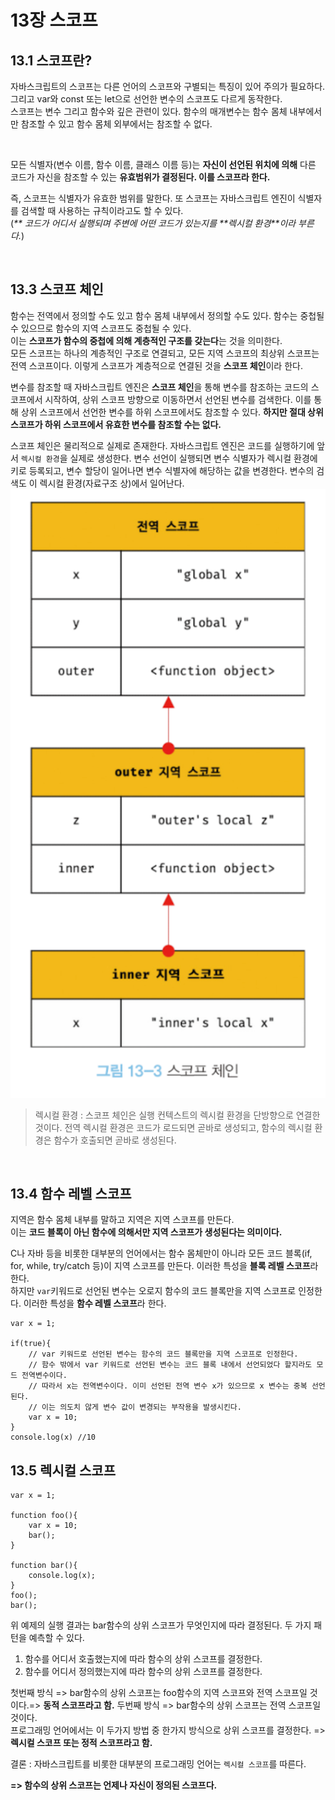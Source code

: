 # 13장 스코프

## 13.1 스코프란?

자바스크립트의 스코프는 다른 언어의 스코프와 구별되는 특징이 있어 주의가 필요하다.  
그리고 var와 const 또는 let으로 선언한 변수의 스코프도 다르게 동작한다.  
스코프는 변수 그리고 함수와 깊은 관련이 있다. 함수의 매개변수는 함수 몸체 내부에서만 참조할 수 있고 함수 몸체 외부에서는 참조할 수 없다.

<br/>

모든 식별자(변수 이름, 함수 이름, 클래스 이름 등)는 **자신이 선언된 위치에 의해** 다른 코드가 자신을 참조할 수 있는 **유효범위가 결정된다. 이를 스코프라 한다.**

즉, 스코프는 식별자가 유효한 범위를 말한다.
또 스코프는 자바스크립트 엔진이 식별자를 검색할 때 사용하는 규칙이라고도 할 수 있다.  
(_** 코드가 어디서 실행되며 주변에 어떤 코드가 있는지를 **렉시컬 환경\*\*이라 부른다._)

<br/>

## 13.3 스코프 체인

함수는 전역에서 정의할 수도 있고 함수 몸체 내부에서 정의할 수도 있다. 함수는 중첩될 수 있으므로 함수의 지역 스코프도 중첩될 수 있다.  
이는 **스코프가 함수의 중첩에 의해 계층적인 구조를 갖는다**는 것을 의미한다.  
모든 스코프는 하나의 계층적인 구조로 연결되고, 모든 지역 스코프의 최상위 스코프는 전역 스코프이다. 이렇게 스코프가 계층적으로 연결된 것을 **스코프 체인**이라 한다.

변수를 참조할 때 자바스크립트 엔진은 **스코프 체인**을 통해 변수를 참조하는 코드의 스코프에서 시작하여, 상위 스코프 방향으로 이동하면서 선언된 변수를 검색한다. 이를 통해 상위 스코프에서 선언한 변수를 하위 스코프에서도 참조할 수 있다. **하지만 절대 상위 스코프가 하위 스코프에서 유효한 변수를 참조할 수는 없다.**

스코프 체인은 물리적으로 실제로 존재한다. 자바스크립트 엔진은 코드를 실행하기에 앞서 `렉시컬 환경`을 실제로 생성한다. 변수 선언이 실행되면 변수 식별자가 렉시컬 환경에 키로 등록되고, 변수 할당이 일어나면 변수 식별자에 해당하는 값을 변경한다. 변수의 검색도 이 렉시컬 환경(자료구조 상)에서 일어난다.
<img src="스코프체인.png" >

> 렉시컬 환경 : 스코프 체인은 실행 컨텍스트의 렉시컬 환경을 단방향으로 연결한 것이다. 전역 렉시컬 환경은 코드가 로드되면 곧바로 생성되고, 함수의 렉시컬 환경은 함수가 호출되면 곧바로 생성된다.

<br/>

## 13.4 함수 레벨 스코프

지역은 함수 몸체 내부를 말하고 지역은 지역 스코프를 만든다.  
이는 **코드 블록이 아닌 함수에 의해서만 지역 스코프가 생성된다는 의미이다.**

C나 자바 등을 비롯한 대부분의 언어에서는 함수 몸체만이 아니라 모든 코드 블록(if, for, while, try/catch 등)이 지역 스코프를 만든다. 이러한 특성을 **블록 레벨 스코프**라 한다.  
하지만 `var`키워드로 선언된 변수는 오로지 함수의 코드 블록만을 지역 스코프로 인정한다. 이러한 특성을 **함수 레벨 스코프**라 한다.

```
var x = 1;

if(true){
    // var 키워드로 선언된 변수는 함수의 코드 블록만을 지역 스코프로 인정한다.
    // 함수 밖에서 var 키워드로 선언된 변수는 코드 블록 내에서 선언되었다 할지라도 모드 전역변수이다.
    // 따라서 x는 전역변수이다. 이미 선언된 전역 변수 x가 있으므로 x 변수는 중복 선언된다.
    // 이는 의도치 않게 변수 값이 변경되는 부작용을 발생시킨다.
    var x = 10;
}
console.log(x) //10
```

## 13.5 렉시컬 스코프

```
var x = 1;

function foo(){
    var x = 10;
    bar();
}

function bar(){
    console.log(x);
}
foo();
bar();
```

위 예제의 실행 결과는 bar함수의 상위 스코프가 무엇인지에 따라 결정된다. 두 가지 패턴을 예측할 수 있다.

1. 함수를 어디서 호출했는지에 따라 함수의 상위 스코프를 결정한다.
2. 함수를 어디서 정의했는지에 따라 함수의 상위 스코프를 결정한다.

첫번째 방식 => bar함수의 상위 스코프는 foo함수의 지역 스코프와 전역 스코프일 것이다.=> **동적 스코프라고 함.**
두번째 방식 => bar함수의 상위 스코프는 전역 스코프일 것이다.  
프로그래밍 언어에서는 이 두가지 방법 중 한가지 방식으로 상위 스코프를 결정한다. => **렉시컬 스코프 또는 정적 스코프라고 함.**

결론 : 자바스크립트를 비롯한 대부분의 프로그래밍 언어는 `렉시컬 스코프`를 따른다.

**=> 함수의 상위 스코프는 언제나 자신이 정의된 스코프다.**
